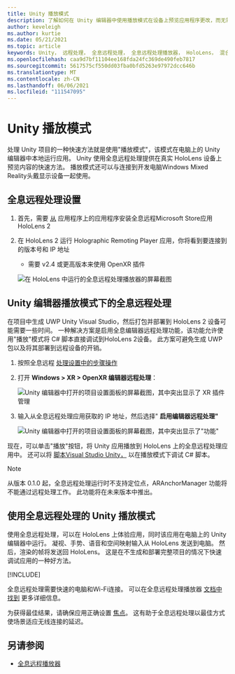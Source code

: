 ```yaml
---
title: Unity 播放模式
description: 了解如何在 Unity 编辑器中使用播放模式在设备上预览应用程序更改，而无需部署应用。
author: keveleigh
ms.author: kurtie
ms.date: 05/21/2021
ms.topic: article
keywords: Unity， 远程处理， 全息远程处理， 全息远程处理播放器， HoloLens， 混合现实头戴显示设备， Windows 混合现实头戴显示设备， 虚拟现实头戴显示设备， unity 播放模式
ms.openlocfilehash: caa9d7bf11104ee168fda24fc369de490feb7817
ms.sourcegitcommit: 5617575cf550dd03fba0bfd5263e97972dcc646b
ms.translationtype: MT
ms.contentlocale: zh-CN
ms.lasthandoff: 06/06/2021
ms.locfileid: "111547095"
---
```

# <a name="unity-play-mode"></a>Unity 播放模式

处理 Unity 项目的一种快速方法就是使用"播放模式"，该模式在电脑上的 Unity 编辑器中本地运行应用。 Unity 使用全息远程处理提供在真实 HoloLens 设备上预览内容的快速方法。 播放模式还可以与连接到开发电脑Windows Mixed Reality头戴显示设备一起使用。

## <a name="holographic-remoting-setup"></a>全息远程处理设置

1. 首先，需要 [从](https://www.microsoft.com/store/productId/9NBLGGH4SV40) 应用程序上的应用程序安装全息远程Microsoft Store应用HoloLens 2
2. 在 HoloLens 2 运行 Holographic Remoting Player 应用，你将看到要连接到的版本号和 IP 地址
    * 需要 v2.4 或更高版本来使用 OpenXR 插件

    ![在 HoloLens 中运行的全息远程处理播放器的屏幕截图](images/openxr-features-img-01.png)

## <a name="holographic-remoting-in-unity-editor-play-mode"></a>Unity 编辑器播放模式下的全息远程处理

在项目中生成 UWP Unity Visual Studio，然后打包并部署到 HoloLens 2 设备可能需要一些时间。 一种解决方案是启用全息编辑器远程处理功能，该功能允许使用"播放"模式将 C# 脚本直接调试到HoloLens 2设备。 此方案可避免生成 UWP 包以及将其部署到远程设备的开销。

1. 按照全息远程 [处理设置中的步骤操作](#holographic-remoting-setup)
2. 打开 **Windows > XR > OpenXR 编辑器远程处理**：

    ![Unity 编辑器中打开的项目设置面板的屏幕截图，其中突出显示了 XR 插件管理](images/openxr-features-img-02.png)

3. 输入从全息远程处理应用获取的 IP 地址，然后选择" **启用编辑器远程处理"**

    ![Unity 编辑器中打开的项目设置面板的屏幕截图，其中突出显示了"功能"](images/openxr-features-img-03.png)

现在，可以单击"播放"按钮，将 Unity 应用播放到 HoloLens 上的全息远程处理应用中。 还可以将 [脚本Visual Studio Unity，](/visualstudio/gamedev/unity/get-started/using-visual-studio-tools-for-unity?pivots=windows) 以在播放模式下调试 C# 脚本。

> [!NOTE]
> 从版本 0.1.0 起，全息远程处理运行时不支持定位点，ARAnchorManager 功能将不能通过远程处理工作。  此功能将在未来版本中推出。

## <a name="unity-play-mode-with-holographic-remoting"></a>使用全息远程处理的 Unity 播放模式

使用全息远程处理，可以在 HoloLens 上体验应用，同时该应用在电脑上的 Unity 编辑器中运行。 凝视、手势、语音和空间映射输入从 HoloLens 发送到电脑。 然后，渲染的帧将发送回 HoloLens。 这是在不生成和部署完整项目的情况下快速调试应用的一种好方法。

[!INCLUDE[](includes/unity-play-mode.md)]

全息远程处理需要快速的电脑和Wi-Fi连接。 可以在全息远程处理播放器 [文档中找到](../platform-capabilities-and-apis/holographic-remoting-player.md) 更多详细信息。

为获得最佳结果，请确保应用正确设置 [焦点](focus-point-in-unity.md)。 这有助于全息远程处理以最佳方式使场景适应无线连接的延迟。

## <a name="see-also"></a>另请参阅

* [全息远程播放器](../platform-capabilities-and-apis/holographic-remoting-player.md)
